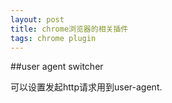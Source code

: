 ```yaml
---
layout: post
title: chrome浏览器的相关插件
tags: chrome plugin
---
```



##user agent switcher

可以设置发起http请求用到user-agent.

